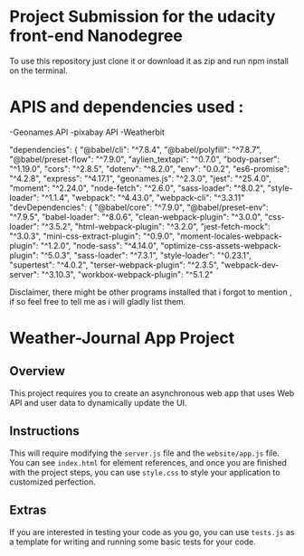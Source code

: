 # Project Submission for the udacity front-end Nanodegree

To use this repository just clone it or download it as zip and run npm install on the terminal.
# APIS and dependencies used :
-Geonames API
-pixabay API
-Weatherbit

 "dependencies": {
    "@babel/cli": "^7.8.4",
    "@babel/polyfill": "^7.8.7",
    "@babel/preset-flow": "^7.9.0",
    "aylien_textapi": "^0.7.0",
    "body-parser": "^1.19.0",
    "cors": "^2.8.5",
    "dotenv": "^8.2.0",
    "env": "0.0.2",
    "es6-promise": "^4.2.8",
    "express": "^4.17.1",
    "geonames.js": "^2.3.0",
    "jest": "^25.4.0",
    "moment": "^2.24.0",
    "node-fetch": "^2.6.0",
    "sass-loader": "^8.0.2",
    "style-loader": "^1.1.4",
    "webpack": "^4.43.0",
    "webpack-cli": "^3.3.11"
  "devDependencies": {
    "@babel/core": "^7.9.0",
    "@babel/preset-env": "^7.9.5",
    "babel-loader": "^8.0.6",
    "clean-webpack-plugin": "^3.0.0",
    "css-loader": "^3.5.2",
    "html-webpack-plugin": "^3.2.0",
    "jest-fetch-mock": "^3.0.3",
    "mini-css-extract-plugin": "^0.9.0",
    "moment-locales-webpack-plugin": "^1.2.0",
    "node-sass": "^4.14.0",
    "optimize-css-assets-webpack-plugin": "^5.0.3",
    "sass-loader": "^7.3.1",
    "style-loader": "^0.23.1",
    "supertest": "^4.0.2",
    "terser-webpack-plugin": "^2.3.5",
    "webpack-dev-server": "^3.10.3",
    "workbox-webpack-plugin": "^5.1.2"

Disclaimer, there might be other programs installed that i forgot to mention , if so  feel free to tell me as i will gladly list them.
# Weather-Journal App Project

## Overview
This project requires you to create an asynchronous web app that uses Web API and user data to dynamically update the UI. 

## Instructions
This will require modifying the `server.js` file and the `website/app.js` file. You can see `index.html` for element references, and once you are finished with the project steps, you can use `style.css` to style your application to customized perfection.

## Extras
If you are interested in testing your code as you go, you can use `tests.js` as a template for writing and running some basic tests for your code.
